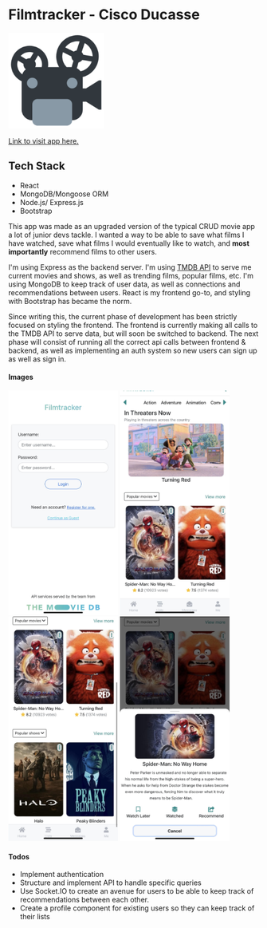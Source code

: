 # Filmtracker - Cisco Ducasse

![Filmtracker](frontend/public/logo192.png)

[Link to visit app here.](https://filmtrackerjs.herokuapp.com)

## Tech Stack

- React
- MongoDB/Mongoose ORM
- Node.js/ Express.js
- Bootstrap

This app was made as an upgraded version of the typical CRUD movie app a lot of junior devs tackle. I wanted a way to be able to save what films I have watched, save what films I would eventually like to watch, and **most importantly** recommend films to other users.

I'm using Express as the backend server. I'm using [TMDB API](https://api.themoviedb.org) to serve me current movies and shows, as well as trending films, popular films, etc. I'm using MongoDB to keep track of user data, as well as connections and recommendations between users. React is my frontend go-to, and styling with Bootstrap has became the norm.

Since writing this, the current phase of development has been strictly focused on styling the frontend. The frontend is currently making all calls to the TMDB API to serve data, but will soon be switched to backend. The next phase will consist of running all the correct api calls between frontend & backend, as well as implementing an auth system so new users can sign up as well as sign in.

#### Images

<img src="frontend/src/images/m-filmtracker1.jpg" alt="filmtracker-img" width="220px" height="450px"/>
<img src="frontend/src/images/m-filmtracker2.jpg" alt="filmtracker-img" width="220px" height="450px"/>
<img src="frontend/src/images/m-filmtracker3.jpg" alt="filmtracker-img" width="220px" height="450px"/>
<img src="frontend/src/images/m-filmtracker4.jpg" alt="filmtracker-img" width="220px" height="450px"/>

#### Todos

- Implement authentication
- Structure and implement API to handle specific queries
- Use Socket.IO to create an avenue for users to be able to keep track of recommendations between each other.
- Create a profile component for existing users so they can keep track of their lists
